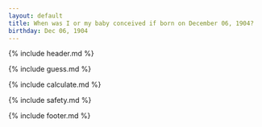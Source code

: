 ```yaml
---
layout: default
title: When was I or my baby conceived if born on December 06, 1904?
birthday: Dec 06, 1904
---
```


{% include header.md %}

{% include guess.md %}

{% include calculate.md %}

{% include safety.md %}

{% include footer.md %}



